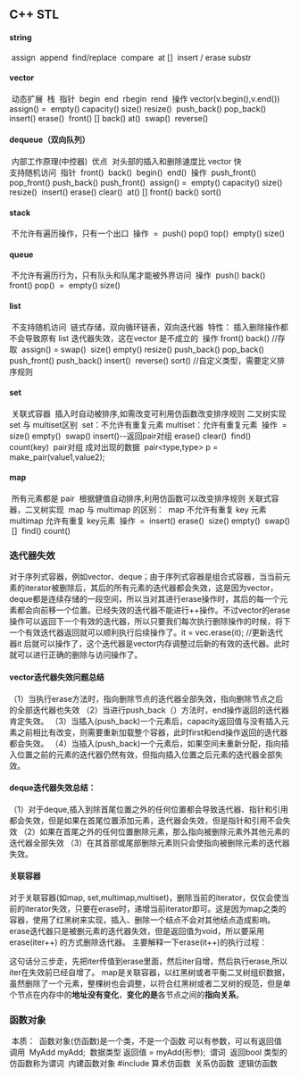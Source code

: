 ## C++ STL

#### string

​			assign
​			append
​			find/replace
​			compare
​			at []
​			insert / erase
​			substr

#### vector

​			动态扩展
​			栈
​			指针
​				begin
​				end
​				rbegin
​				rend
​			操作
​				vector(v.begin(),v.end())
​				assign() = 
​				empty() capacity() size() resize()
​				push_back()	pop_back() insert() erase()
​				front() [] back() at()
​				swap()
​				reverse()

#### dequeue（双向队列）

​		内部工作原理(中控器)
​		优点
​			对头部的插入和删除速度比 vector 快	
​		支持随机访问
​		指针
​			front()
​			back()
​			begin()
​			end()
​		操作
​			push_front()	pop_front() push_back() push_front()
​			assign() =
​			empty() capacity() size() resize()
​			insert() erase() clear()
​			at() []	front()	back()
​			sort()

#### stack

​		不允许有遍历操作，只有一个出口
​		操作
​			=
​			push()	pop()	top()
​			empty()	size()

#### queue

​		不允许有遍历行为，只有队头和队尾才能被外界访问
​		操作
​			push()	back()	front()	pop()
​			=
​			empty()	size()

#### list

​		不支持随机访问
​		链式存储，双向循环链表，双向迭代器
​		特性：
​			插入删除操作都不会导致原有 list 迭代器失效，这在vector 是不成立的
​		操作
​			front() back()	//存取
​			assign()	=		swap()
​			size() empty()	resize()
​			push_back()	pop_back()	push_front()	push_back()	insert()
​			reverse()
​			sort()	//自定义类型，需要定义排序规则

#### set

​		关联式容器
​		插入时自动被排序,如需改变可利用仿函数改变排序规则
​		二叉树实现
​		set 与 multiset区别
​			set：不允许有重复元素
​			multiset：允许有重复元素
​		操作
​			=
​			size()	empty()
​			swap()
​			insert()--返回pair对组	erase()	clear()
​			find()	count(key)
​		pair对组
​			成对出现的数据
​			pair<type,type> p = make_pair(value1,value2);

#### map	

​		所有元素都是 pair
​		根据健值自动排序,利用仿函数可以改变排序规则
​		关联式容器，二叉树实现
​		map 与 multimap 的区别：
​			map 不允许有重复 key 元素
​			multimap 允许有重复 key元素
​		操作
​			=
​			insert()	erase()
​			size()	empty()	
​			swap()
​			[]
​			find()	count()

### 迭代器失效

​	对于序列式容器，例如vector、deque；由于序列式容器是组合式容器，当当前元素的iterator被删除后，其后的所有元素的迭代器都会失效，这是因为vector，deque都是连续存储的一段空间，所以当对其进行erase操作时，其后的每一个元素都会向前移一个位置。
​	已经失效的迭代器不能进行++操作。不过vector的erase操作可以返回下一个有效的迭代器，所以只要我们每次执行删除操作的时候，将下一个有效迭代器返回就可以顺利执行后续操作了。
​	it = vec.erase(it);	//更新迭代器it 后就可以操作了，这个迭代器是vector内存调整过后新的有效的迭代器。此时就可以进行正确的删除与访问操作了。

#### vector迭代器失效问题总结

（1）当执行erase方法时，指向删除节点的迭代器全部失效，指向删除节点之后的全部迭代器也失效
（2）当进行push_back（）方法时，end操作返回的迭代器肯定失效。
（3）当插入(push_back)一个元素后，capacity返回值与没有插入元素之前相比有改变，则需要重新加载整个容器，此时first和end操作返回的迭代器都会失效。
（4）当插入(push_back)一个元素后，如果空间未重新分配，指向插入位置之前的元素的迭代器仍然有效，但指向插入位置之后元素的迭代器全部失效。

#### deque迭代器失效总结：

（1）对于deque,插入到除首尾位置之外的任何位置都会导致迭代器、指针和引用都会失效，但是如果在首尾位置添加元素，迭代器会失效，但是指针和引用不会失效
（2）如果在首尾之外的任何位置删除元素，那么指向被删除元素外其他元素的迭代器全部失效
（3）在其首部或尾部删除元素则只会使指向被删除元素的迭代器失效。

#### 关联容器

对于关联容器(如map, set,multimap,multiset)，删除当前的iterator，仅仅会使当前的iterator失效，只要在erase时，递增当前iterator即可。这是因为map之类的容器，使用了红黑树来实现，插入、删除一个结点不会对其他结点造成影响。erase迭代器只是被删元素的迭代器失效，但是返回值为void，所以要采用erase(iter++) 的方式删除迭代器。
主要解释一下erase(it++)的执行过程：

​	这句话分三步走，先把iter传值到erase里面，然后iter自增，然后执行erase,所以iter在失效前已经自增了。
map是关联容器，以红黑树或者平衡二叉树组织数据，虽然删除了一个元素，整棵树也会调整，以符合红黑树或者二叉树的规范，但是单个节点在内存中的**地址没有变化**，**变化的是**各节点之间的**指向关系**。



### 函数对象

​	本质：
​		函数对象(仿函数)是一个类，不是一个函数
​	可以有参数，可以有返回值
​	调用
​		MyAdd myAdd;
​		数据类型 返回值 = myAdd(形参);
​	谓词
​		返回bool 类型的仿函数称为谓词
​	内建函数对象
		#include <functional>
​		算术仿函数
​		关系仿函数
​		逻辑仿函数


​	
​	
​	